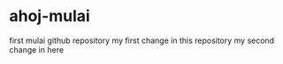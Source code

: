 # ahoj-mulai
first mulai github repository
my first change in this repository
my second change in here
